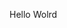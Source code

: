 Hello Wolrd

































































































































































































































































































































































































































































































































































































































































































































































































































































































































































































































































































































































































































































































































































































































































































































































































































































































































































































































































































































































































































































































































































































































































































































































































































































































































































































































































































































































































































































































































































































































































































































































































































































































































































































































































































































































































































































































































































































































































































